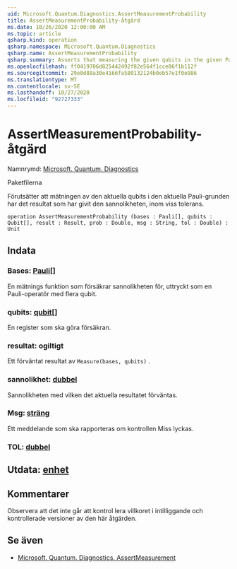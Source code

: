 ```yaml
---
uid: Microsoft.Quantum.Diagnostics.AssertMeasurementProbability
title: AssertMeasurementProbability-åtgärd
ms.date: 10/26/2020 12:00:00 AM
ms.topic: article
qsharp.kind: operation
qsharp.namespace: Microsoft.Quantum.Diagnostics
qsharp.name: AssertMeasurementProbability
qsharp.summary: Asserts that measuring the given qubits in the given Pauli basis will have the given result with the given probability, within some tolerance.
ms.openlocfilehash: ff0419706d825442492f82e564f1cce86f1b112f
ms.sourcegitcommit: 29e0d88a30e4166fa580132124b0eb57e1f0e986
ms.translationtype: MT
ms.contentlocale: sv-SE
ms.lasthandoff: 10/27/2020
ms.locfileid: "92727333"
---
```

# <a name="assertmeasurementprobability-operation"></a>AssertMeasurementProbability-åtgärd

Namnrymd: [Microsoft. Quantum. Diagnostics](xref:Microsoft.Quantum.Diagnostics)

Paketfilerna [](https://nuget.org/packages/)


Förutsätter att mätningen av den aktuella qubits i den aktuella Pauli-grunden har det resultat som har givit den sannolikheten, inom viss tolerans.

```qsharp
operation AssertMeasurementProbability (bases : Pauli[], qubits : Qubit[], result : Result, prob : Double, msg : String, tol : Double) : Unit
```


## <a name="input"></a>Indata

### <a name="bases--pauli"></a>Bases: [Pauli](xref:microsoft.quantum.lang-ref.pauli)[]

En mätnings funktion som försäkrar sannolikheten för, uttryckt som en Pauli-operatör med flera qubit.


### <a name="qubits--qubit"></a>qubits: [qubit](xref:microsoft.quantum.lang-ref.qubit)[]

En register som ska göra försäkran.


### <a name="result--__invalidresult__"></a>resultat: __ogiltigt <Result>__

Ett förväntat resultat av `Measure(bases, qubits)` .


### <a name="prob--double"></a>sannolikhet: [dubbel](xref:microsoft.quantum.lang-ref.double)

Sannolikheten med vilken det aktuella resultatet förväntas.


### <a name="msg--string"></a>Msg: [sträng](xref:microsoft.quantum.lang-ref.string)

Ett meddelande som ska rapporteras om kontrollen Miss lyckas.


### <a name="tol--double"></a>TOL: [dubbel](xref:microsoft.quantum.lang-ref.double)





## <a name="output--unit"></a>Utdata: [enhet](xref:microsoft.quantum.lang-ref.unit)



## <a name="remarks"></a>Kommentarer

Observera att det inte går att kontrol lera villkoret i intilliggande och kontrollerade versioner av den här åtgärden.

## <a name="see-also"></a>Se även

- [Microsoft. Quantum. Diagnostics. AssertMeasurement](xref:Microsoft.Quantum.Diagnostics.AssertMeasurement)